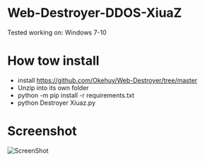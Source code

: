 # Web-Destroyer-DDOS-XiuaZ
Tested working on:
Windows 7-10

# How tow install
- install https://github.com/Okehuy/Web-Destroyer/tree/master
- Unzip into its own folder 
- python -m pip install -r requirements.txt
- python Destroyer Xiuaz.py

# Screenshot
![ScreenShot](https://i.ibb.co/9GDxDPQ/Screenshot-2.png)
